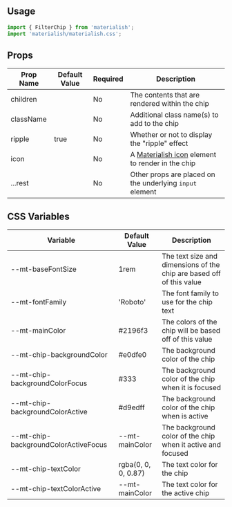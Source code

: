 ## Usage

```jsx
import { FilterChip } from 'materialish';
import 'materialish/materialish.css';
```

## Props

| Prop Name | Default Value | Required | Description                                                |
| --------- | ------------- | -------- | ---------------------------------------------------------- |
| children  |               | No       | The contents that are rendered within the chip             |
| className |               | No       | Additional class name(s) to add to the chip                |
| ripple    | true          | No       | Whether or not to display the "ripple" effect              |
| icon      |               | No       | A [Materialish icon](/icons) element to render in the chip |
| ...rest   |               | No       | Other props are placed on the underlying `input` element   |

## CSS Variables

| Variable                             | Default Value       | Description                                                          |
| ------------------------------------ | ------------------- | -------------------------------------------------------------------- |
| --mt-baseFontSize                    | 1rem                | The text size and dimensions of the chip are based off of this value |
| --mt-fontFamily                      | 'Roboto'            | The font family to use for the chip text                             |
| --mt-mainColor                       | #2196f3             | The colors of the chip will be based off of this value               |
| --mt-chip-backgroundColor            | #e0dfe0             | The background color of the chip                                     |
| --mt-chip-backgroundColorFocus       | #333                | The background color of the chip when it is focused                  |
| --mt-chip-backgroundColorActive      | #d9edff             | The background color of the chip when is active                      |
| --mt-chip-backgroundColorActiveFocus | --mt-mainColor      | The background color of the chip when it active and focused          |
| --mt-chip-textColor                  | rgba(0, 0, 0, 0.87) | The text color for the chip                                          |
| --mt-chip-textColorActive            | --mt-mainColor      | The text color for the active chip                                   |
